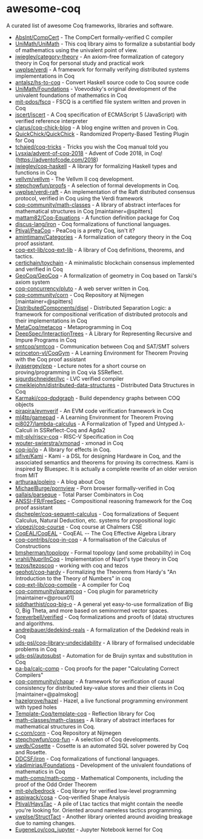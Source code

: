 # awesome-coq

A curated list of awesome Coq frameworks, libraries and software.

* [AbsInt/CompCert](https://github.com/AbsInt/CompCert) - The CompCert formally-verified C compiler
* [UniMath/UniMath](https://github.com/UniMath/UniMath) - This coq library aims to formalize a substantial body of mathematics using the univalent point of view.
* [jwiegley/category-theory](https://github.com/jwiegley/category-theory) - An axiom-free formalization of category theory in Coq for personal study and practical work
* [uwplse/verdi](https://github.com/uwplse/verdi) - A framework for formally verifying distributed systems implementations in Coq
* [antalsz/hs-to-coq](https://github.com/antalsz/hs-to-coq) - Convert Haskell source code to Coq source code
* [UniMath/Foundations](https://github.com/UniMath/Foundations) - Voevodsky's original development of the univalent foundations of mathematics in Coq
* [mit-pdos/fscq](https://github.com/mit-pdos/fscq) - FSCQ is a certified file system written and proven in Coq
* [jscert/jscert](https://github.com/jscert/jscert) - A Coq specification of ECMAScript 5 (JavaScript) with verified reference interpreter
* [clarus/coq-chick-blog](https://github.com/clarus/coq-chick-blog) - A blog engine written and proven in Coq.
* [QuickChick/QuickChick](https://github.com/QuickChick/QuickChick) - Randomized Property-Based Testing Plugin for Coq
* [tchajed/coq-tricks](https://github.com/tchajed/coq-tricks) - Tricks you wish the Coq manual told you
* [Lysxia/advent-of-coq-2018](https://github.com/Lysxia/advent-of-coq-2018) - Advent of Code 2018, in Coq! (https://adventofcode.com/2018)
* [jwiegley/coq-haskell](https://github.com/jwiegley/coq-haskell) - A library for formalizing Haskell types and functions in Coq
* [vellvm/vellvm](https://github.com/vellvm/vellvm) - The Vellvm II coq development.
* [stepchowfun/proofs](https://github.com/stepchowfun/proofs) - A selection of formal developments in Coq.
* [uwplse/verdi-raft](https://github.com/uwplse/verdi-raft) - An implementation of the Raft distributed consensus protocol, verified in Coq using the Verdi framework
* [coq-community/math-classes](https://github.com/coq-community/math-classes) - A library of abstract interfaces for mathematical structures in Coq [maintainer=@spitters]
* [mattam82/Coq-Equations](https://github.com/mattam82/Coq-Equations) - A function definition package for Coq
* [discus-lang/iron](https://github.com/discus-lang/iron) - Coq formalizations of functional languages.
* [Ptival/PeaCoq](https://github.com/Ptival/PeaCoq) - PeaCoq is a pretty Coq, isn't it?
* [amintimany/Categories](https://github.com/amintimany/Categories) - A formalization of category theory in the Coq proof assistant.
* [coq-ext-lib/coq-ext-lib](https://github.com/coq-ext-lib/coq-ext-lib) - A library of Coq definitions, theorems, and tactics.
* [certichain/toychain](https://github.com/certichain/toychain) - A minimalistic blockchain consensus implemented and verified in Coq
* [GeoCoq/GeoCoq](https://github.com/GeoCoq/GeoCoq) - A formalization of geometry in Coq based on Tarski's axiom system
* [coq-concurrency/pluto](https://github.com/coq-concurrency/pluto) - A web server written in Coq.
* [coq-community/corn](https://github.com/coq-community/corn) - Coq Repository at Nijmegen [maintainer=@spitters]
* [DistributedComponents/disel](https://github.com/DistributedComponents/disel) - Distributed Separation Logic: a framework for compositional verification of distributed protocols and their implementations in Coq
* [MetaCoq/metacoq](https://github.com/MetaCoq/metacoq) - Metaprogramming in Coq
* [DeepSpec/InteractionTrees](https://github.com/DeepSpec/InteractionTrees) - A Library for Representing Recursive and Impure Programs in Coq
* [smtcoq/smtcoq](https://github.com/smtcoq/smtcoq) - Communication between Coq and SAT/SMT solvers
* [princeton-vl/CoqGym](https://github.com/princeton-vl/CoqGym) - A Learning Environment for Theorem Proving with the Coq proof assistant
* [ilyasergey/pnp](https://github.com/ilyasergey/pnp) - Lecture notes for a short course on proving/programming in Coq via SSReflect.
* [sigurdschneider/lvc](https://github.com/sigurdschneider/lvc) - LVC verified compiler
* [cmeiklejohn/distributed-data-structures](https://github.com/cmeiklejohn/distributed-data-structures) - Distributed Data Structures in Coq
* [Karmaki/coq-dpdgraph](https://github.com/Karmaki/coq-dpdgraph) - Build dependency graphs between COQ objects
* [pirapira/evmverif](https://github.com/pirapira/evmverif) - An EVM code verification framework in Coq
* [ml4tp/gamepad](https://github.com/ml4tp/gamepad) - A Learning Environment for Theorem Proving
* [pi8027/lambda-calculus](https://github.com/pi8027/lambda-calculus) - A Formalization of Typed and Untyped λ-Calculi in SSReflect-Coq and Agda2
* [mit-plv/riscv-coq](https://github.com/mit-plv/riscv-coq) - RISC-V Specification in Coq
* [wouter-swierstra/xmonad](https://github.com/wouter-swierstra/xmonad) - xmonad in Coq
* [coq-io/io](https://github.com/coq-io/io) - A library for effects in Coq.
* [sifive/Kami](https://github.com/sifive/Kami) - Kami - a DSL for designing Hardware in Coq, and the associated semantics and theorems for proving its correctness. Kami is inspired by Bluespec. It is actually a complete rewrite of an older version from MIT
* [arthuraa/poleiro](https://github.com/arthuraa/poleiro) - A blog about Coq
* [MichaelBurge/pornview](https://github.com/MichaelBurge/pornview) - Porn browser formally-verified in Coq
* [gallais/parseque](https://github.com/gallais/parseque) - Total Parser Combinators in Coq
* [ANSSI-FR/FreeSpec](https://github.com/ANSSI-FR/FreeSpec) - Compositional reasoning framework for the Coq proof assistant
* [dschepler/coq-sequent-calculus](https://github.com/dschepler/coq-sequent-calculus) - Coq formalizations of Sequent Calculus, Natural Deduction, etc. systems for propositional logic
* [vlopezj/coq-course](https://github.com/vlopezj/coq-course) - Coq course at Chalmers CSE
* [CoqEAL/CoqEAL](https://github.com/CoqEAL/CoqEAL) - CoqEAL -- The Coq Effective Algebra Library
* [coq-contribs/coq-in-coq](https://github.com/coq-contribs/coq-in-coq) - A formalisation of the Calculus of Constructions
* [bmsherman/topology](https://github.com/bmsherman/topology) - Formal topology (and some probability) in Coq
* [vrahli/NuprlInCoq](https://github.com/vrahli/NuprlInCoq) - Implementation of Nuprl's type theory in Coq
* [tezos/tezoscoq](https://github.com/tezos/tezoscoq) - working with coq and tezos
* [geohot/coq-hardy](https://github.com/geohot/coq-hardy) - Formalizing the Theorems from Hardy's "An Introduction to the Theory of Numbers" in coq
* [coq-ext-lib/coq-compile](https://github.com/coq-ext-lib/coq-compile) - A compiler for Coq
* [coq-community/paramcoq](https://github.com/coq-community/paramcoq) - Coq plugin for parametricity [maintainer=@proux01]
* [siddharthist/coq-big-o](https://github.com/siddharthist/coq-big-o) - A general yet easy-to-use formalization of Big O, Big Theta, and more based on seminormed vector spaces.
* [foreverbell/verified](https://github.com/foreverbell/verified) - Coq formalizations and proofs of (data) structures and algorithms.
* [andrejbauer/dedekind-reals](https://github.com/andrejbauer/dedekind-reals) - A formalization of the Dedekind reals in Coq
* [uds-psl/coq-library-undecidability](https://github.com/uds-psl/coq-library-undecidability) - A library of formalised undecidable problems in Coq
* [uds-psl/autosubst](https://github.com/uds-psl/autosubst) - Automation for de Bruijn syntax and substitution in Coq
* [pa-ba/calc-comp](https://github.com/pa-ba/calc-comp) - Coq proofs for the paper "Calculating Correct Compilers"
* [coq-community/chapar](https://github.com/coq-community/chapar) - A framework for verification of causal consistency for distributed key-value stores and their clients in Coq [maintainer=@palmskog]
* [hazelgrove/hazel](https://github.com/hazelgrove/hazel) - Hazel, a live functional programming environment with typed holes
* [Template-Coq/template-coq](https://github.com/Template-Coq/template-coq) - Reflection library for Coq
* [math-classes/math-classes](https://github.com/math-classes/math-classes) - A library of abstract interfaces for mathematical structures in Coq.
* [c-corn/corn](https://github.com/c-corn/corn) - Coq Repository at Nijmegen
* [stepchowfun/coq-fun](https://github.com/stepchowfun/coq-fun) - A selection of Coq developments.
* [uwdb/Cosette](https://github.com/uwdb/Cosette) - Cosette is an automated SQL solver powered by Coq and Rosette.
* [DDCSF/iron](https://github.com/DDCSF/iron) - Coq formalizations of functional languages.
* [vladimirias/Foundations](https://github.com/vladimirias/Foundations) - Development of the univalent foundations of mathematics in Coq
* [math-comp/math-comp](https://github.com/math-comp/math-comp) - Mathematical Components, including the proof of the Odd Order Theorem
* [mit-plv/bedrock](https://github.com/mit-plv/bedrock) - Coq library for verified low-level programming
* [aspiwack/cosa](https://github.com/aspiwack/cosa) - Coq-verified Shape Analysis
* [Ptival/HaysTac](https://github.com/Ptival/HaysTac) - A pile of Ltac tactics that might contain the needle you're looking for. Oriented around nameless tactics programming.
* [uwplse/StructTact](https://github.com/uwplse/StructTact) - Another library oriented around avoiding breakage due to naming changes.
* [EugeneLoy/coq_jupyter](https://github.com/EugeneLoy/coq_jupyter) - Jupyter Notebook kernel for Coq
